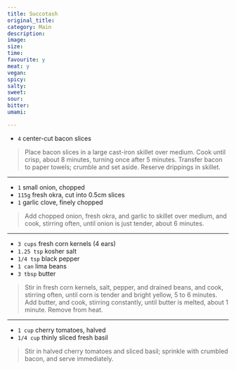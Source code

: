 ```yaml
---
title: Succotash
original_title:
category: Main
description:
image:
size:
time:
favourite: y
meat: y
vegan:
spicy:
salty:
sweet:
sour:
bitter:
umami:

---
```


* `4` center-cut bacon slices

>Place bacon slices in a large cast-iron skillet over medium. Cook until crisp, about 8 minutes, turning once after 5 minutes. Transfer bacon to paper towels; crumble and set aside. Reserve drippings in skillet.

---

* `1` small onion, chopped
* `115g` fresh okra, cut into 0.5cm slices
* `1` garlic clove, finely chopped

>Add chopped onion, fresh okra, and garlic to skillet over medium, and cook, stirring often, until onion is just tender, about 6 minutes.

---

* `3 cups` fresh corn kernels (4 ears)
* `1.25 tsp` kosher salt
* `1/4 tsp` black pepper
* `1 can` lima beans
* `3 tbsp` butter

>Stir in fresh corn kernels, salt, pepper, and drained beans, and cook, stirring often, until corn is tender and bright yellow, 5 to 6 minutes. Add butter, and cook, stirring constantly, until butter is melted, about 1 minute. Remove from heat.

---

* `1 cup` cherry tomatoes, halved
* `1/4 cup` thinly sliced fresh basil

>Stir in halved cherry tomatoes and sliced basil; sprinkle with crumbled bacon, and serve immediately.